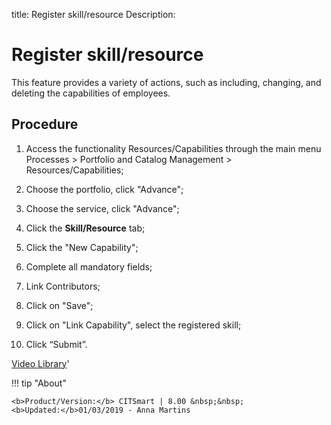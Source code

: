 title: Register skill/resource
Description: 
# Register skill/resource

This feature provides a variety of actions, such as including, changing, and deleting the capabilities of employees.

Procedure
-------------

1.  Access the functionality Resources/Capabilities through the main menu
    Processes \> Portfolio and Catalog Management \> Resources/Capabilities;

2.  Choose the portfolio, click "Advance";

3.  Choose the service, click "Advance";

4.  Click the **Skill/Resource** tab;

5.  Click the "New Capability";

6.  Complete all mandatory fields;

7.  Link Contributors;

8.  Click on "Save";

9.  Click on "Link Capability", select the registered skill;

10. Click “Submit”.


<i class='fa fa-youtube-play  fa-2x' style='color:#97ce17;vertical-align: middle;'> </i> [Video Library](https://www.youtube.com/playlist?list=PLB5qK2uzf2RPsG8HdkE7qEHB39yEI_T8y)'

!!! tip "About"

    <b>Product/Version:</b> CITSmart | 8.00 &nbsp;&nbsp;
    <b>Updated:</b>01/03/2019 - Anna Martins

